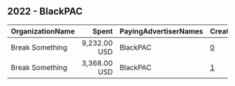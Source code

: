 ## 2022 - BlackPAC 
|OrganizationName|Spent|PayingAdvertiserNames|CreativeUrls|Impressions|Genders|AgeBrackets|CountryCodes|BillingAddresses|CandidateBallotInformation|
|:---|---:|:---|:---|---:|:---|:---|:---|:---|:---|
|Break Something|9,232.00 USD|BlackPAC|[0](https://www.snap.com/political-ads/asset/7835f7b2a5df7a398990e84f3bb19013a527c6a526c9ce33d499b6a61e024b76?mediaType=mp4)|1,585,603||18+|united states|"1768 Columbia Road NW #3,Washington,20009,US"|Georgia 7th District Democratic Primary|
|Break Something|3,368.00 USD|BlackPAC|[1](https://www.snap.com/political-ads/asset/ee653fbf95e62c8b55769ec64e7a4d67039e2fe741ea56c046e49d8f4eaadc4b?mediaType=mp4)|127,170|||united states|"1768 Columbia Road NW #3,Washington,20009,US"|Georgia 7th District Democratic Primary|
